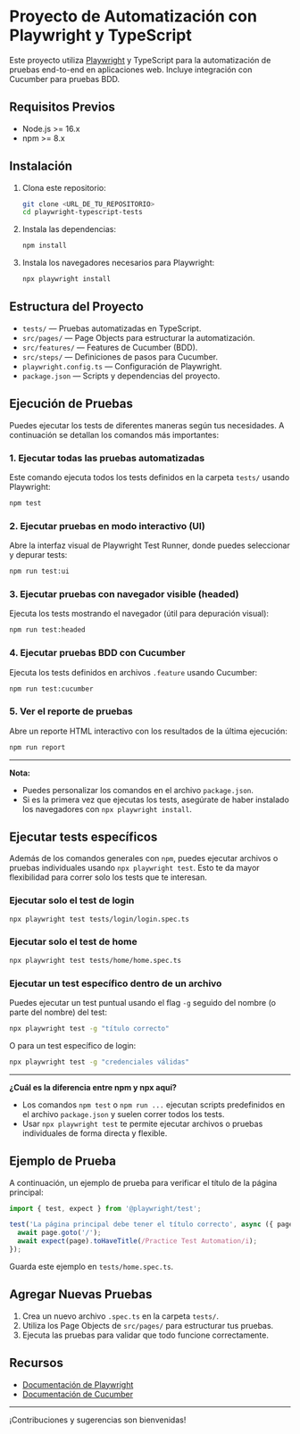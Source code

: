 # Proyecto de Automatización con Playwright y TypeScript

Este proyecto utiliza [Playwright](https://playwright.dev/) y TypeScript para la automatización de pruebas end-to-end en aplicaciones web. Incluye integración con Cucumber para pruebas BDD.

## Requisitos Previos
- Node.js >= 16.x
- npm >= 8.x

## Instalación

1. Clona este repositorio:
   ```bash
   git clone <URL_DE_TU_REPOSITORIO>
   cd playwright-typescript-tests
   ```
2. Instala las dependencias:
   ```bash
   npm install
   ```
3. Instala los navegadores necesarios para Playwright:
   ```bash
   npx playwright install
   ```

## Estructura del Proyecto

- `tests/` — Pruebas automatizadas en TypeScript.
- `src/pages/` — Page Objects para estructurar la automatización.
- `src/features/` — Features de Cucumber (BDD).
- `src/steps/` — Definiciones de pasos para Cucumber.
- `playwright.config.ts` — Configuración de Playwright.
- `package.json` — Scripts y dependencias del proyecto.

## Ejecución de Pruebas

Puedes ejecutar los tests de diferentes maneras según tus necesidades. A continuación se detallan los comandos más importantes:

### 1. Ejecutar todas las pruebas automatizadas

Este comando ejecuta todos los tests definidos en la carpeta `tests/` usando Playwright:
```bash
npm test
```

### 2. Ejecutar pruebas en modo interactivo (UI)

Abre la interfaz visual de Playwright Test Runner, donde puedes seleccionar y depurar tests:
```bash
npm run test:ui
```

### 3. Ejecutar pruebas con navegador visible (headed)

Ejecuta los tests mostrando el navegador (útil para depuración visual):
```bash
npm run test:headed
```

### 4. Ejecutar pruebas BDD con Cucumber

Ejecuta los tests definidos en archivos `.feature` usando Cucumber:
```bash
npm run test:cucumber
```

### 5. Ver el reporte de pruebas

Abre un reporte HTML interactivo con los resultados de la última ejecución:
```bash
npm run report
```

---

**Nota:**
- Puedes personalizar los comandos en el archivo `package.json`.
- Si es la primera vez que ejecutas los tests, asegúrate de haber instalado los navegadores con `npx playwright install`.

## Ejecutar tests específicos

Además de los comandos generales con `npm`, puedes ejecutar archivos o pruebas individuales usando `npx playwright test`. Esto te da mayor flexibilidad para correr solo los tests que te interesan.

### Ejecutar solo el test de login

```bash
npx playwright test tests/login/login.spec.ts
```

### Ejecutar solo el test de home

```bash
npx playwright test tests/home/home.spec.ts
```

### Ejecutar un test específico dentro de un archivo

Puedes ejecutar un test puntual usando el flag `-g` seguido del nombre (o parte del nombre) del test:

```bash
npx playwright test -g "título correcto"
```

O para un test específico de login:

```bash
npx playwright test -g "credenciales válidas"
```

---

**¿Cuál es la diferencia entre npm y npx aquí?**
- Los comandos `npm test` o `npm run ...` ejecutan scripts predefinidos en el archivo `package.json` y suelen correr todos los tests.
- Usar `npx playwright test` te permite ejecutar archivos o pruebas individuales de forma directa y flexible.

## Ejemplo de Prueba

A continuación, un ejemplo de prueba para verificar el título de la página principal:

```typescript
import { test, expect } from '@playwright/test';

test('La página principal debe tener el título correcto', async ({ page }) => {
  await page.goto('/');
  await expect(page).toHaveTitle(/Practice Test Automation/i);
});
```

Guarda este ejemplo en `tests/home.spec.ts`.

## Agregar Nuevas Pruebas
1. Crea un nuevo archivo `.spec.ts` en la carpeta `tests/`.
2. Utiliza los Page Objects de `src/pages/` para estructurar tus pruebas.
3. Ejecuta las pruebas para validar que todo funcione correctamente.

## Recursos
- [Documentación de Playwright](https://playwright.dev/docs/intro)
- [Documentación de Cucumber](https://cucumber.io/docs/guides/10-minute-tutorial/)

---

¡Contribuciones y sugerencias son bienvenidas! 